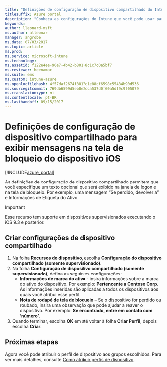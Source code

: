 ```yaml
---
title: "Definições de configuração de dispositivo compartilhado do Intune para iOS"
titlesuffix: Azure portal
description: "Conheça as configurações do Intune que você pode usar para exibir informações na tela de bloqueio de dispositivos iOS."
keywords: 
author: lleonard-msft
ms.author: alleonar
manager: angrobe
ms.date: 07/03/2017
ms.topic: article
ms.prod: 
ms.service: microsoft-intune
ms.technology: 
ms.assetid: f122e4ee-90e7-4b42-b801-8c1c7c0a5bf7
ms.reviewer: heenamac
ms.suite: ems
ms.custom: intune-azure
ms.openlocfilehash: 4f57daf2674f8817c1e88cf6598c55484b90d536
ms.sourcegitcommit: 769db6599d5eb0e2cca537d0f60a5df9c9f05079
ms.translationtype: HT
ms.contentlocale: pt-BR
ms.lasthandoff: 09/15/2017
---
```

# <a name="shared-device-configuration-settings-to-display-messages-on-the-ios-device-lock-screen"></a>Definições de configuração de dispositivo compartilhado para exibir mensagens na tela de bloqueio do dispositivo iOS

[!INCLUDE[azure_portal](./includes/azure_portal.md)]

As definições de configuração de dispositivo compartilhado permitem que você especifique um texto opcional que será exibido na janela de logon e na tela de bloqueio. Por exemplo, uma mensagem “Se perdido, devolver a” e Informações de Etiqueta do Ativo. 

>[!IMPORTANT]
> Esse recurso tem suporte em dispositivos supervisionados executando o iOS 9.3 e posterior.

## <a name="create-shared-device-settings"></a>Criar configurações de dispositivo compartilhado

1. Na folha **Recursos do dispositivo**, escolha **Configuração do dispositivo compartilhado (somente supervisionado)**.
2. Na folha **Configuração de dispositivo compartilhado (somente supervisionado)**, defina as seguintes configurações:
    - **Informações de marca do ativo** - insira informações sobre a marca do ativo do dispositivo. Por exemplo: **Pertencente a Contoso Corp**. As informações inseridas são aplicadas a todos os dispositivos aos quais você atribui esse perfil.
    - **Nota de rodapé de tela de bloqueio** – Se o dispositivo for perdido ou roubado, insira uma observação que pode ajudar a reaver o dispositivo. Por exemplo: **Se encontrado, entre em contato com ‘número’**.
3. Quando terminar, escolha **OK** em até voltar à folha **Criar Perfil**, depois escolha **Criar**. 


## <a name="next-steps"></a>Próximas etapas

Agora você pode atribuir o perfil de dispositivo aos grupos escolhidos. Para ver mais detalhes, consulte [Como atribuir perfis de dispositivo](device-profile-assign.md).
